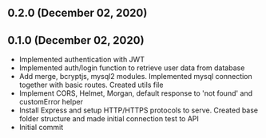 ## 0.2.0 (December 02, 2020)


## 0.1.0 (December 02, 2020)
  - Implemented authentication with JWT
  - Implemented auth/login function to retrieve user data from database
  - Add merge, bcryptjs, mysql2 modules. Implemented mysql connection together with basic routes. Created utils file
  - Implement CORS, Helmet, Morgan, default  response to 'not found' and customError helper
  - Install Express and setup HTTP/HTTPS protocols to serve. Created base folder structure and made initial connection test to API
  - Initial commit

